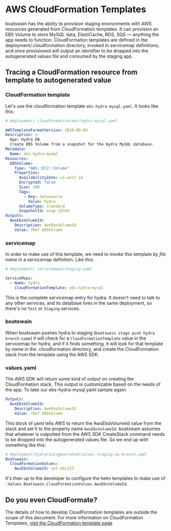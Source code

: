 # AWS CloudFormation Templates

boatswain has the ability to provision staging environments with AWS resources generated from CloudFormation templates. It can provision an EBS Volume to store MySQL data, ElastiCache, RDS, SQS — anything the app needs to function. CloudFormation templates are defined in the deployment/.cloudformation directory, invoked in servicemap definitions, and once provisioned will output an identifier to be dropped into the autogenerated values file and consumed by the staging app.

## Tracing a CloudFormation resource from template to autogenerated value

### CloudFormation template

Let's use the cloudformation template `ebs-hydra-mysql.yaml`. It looks like this:

```yaml
# deployment/.cloudformation/ebs-hydra-mysql.yaml

AWSTemplateFormatVersion: 2010-09-09
Description: >-
  App: Hydra DB
  Create EBS Volume from a snapshot for the Hydra MySQL database. 
Metadata:
  Name: ebs-hydra-mydql
Resources:
  EBSVolume:
    Type: "AWS::EC2::Volume"
    Properties:
      AvailabilityZone: us-west-2a
      Encrypted: false
      Size: 100
      Tags:
        - Key: datasource
          Value: hydra
      VolumeType: standard
      SnapshotId: snap-12345
Outputs:
  AwsEbsVolumeId:
    Description: AwsEbsVolumeId
    Value: !Ref EBSVolume
 ```
 
 ### servicemap
 
 In order to make use of this template, we need to invoke this template _by file name_ in a servicemap definition. Like this:
 ```yaml
 # deployment/.servicemaps/staging.yaml
 
 ServiceMaps:
   - Name: hydra
     CloudFormationTemplate: ebs-hydra-mysql
 ```
  
This is the complete servicemap entry for hydra. It doesn't need to talk to any other services, and its database lives in the same deployment, so there's no `Test` or `Staging` services.

 ### boatswain

When boatswain pushes hydra to staging (`boatswain stage push hydra branch-name`) it will check for a `CloudFormationTemplate` value in the servicemap for hydra, and if it finds something, it will look for that template by name in the .cloudformation directory, and create the CloudFormation stack from the template using the AWS SDK. 
 
 ### values.yaml

The AWS SDK will return some kind of output on creating the CloudFormation stack. This output is customizable based on the needs of the app. To take our ebs-hydra-mysql.yaml sample again:
```yaml
Outputs:
  AwsEbsVolumeId:
    Description: AwsEbsVolumeId
    Value: !Ref EBSVolume
```
This block of yaml tells AWS to return the AwsEbsVolumeId value from the stack and set it to the property name `AwsEbsVolumeId`. boatswain assumes that whatever is outputted from the AWS SDK CreateStack command needs to be dropped into the autogenerated values file. So we end up with something like this:

```yaml
# deployment/hydra/autogenerated/values.staging.my-branch.yaml
Boatswain:
  CloudFormationValues:
    AwsEbsVolumeId: vol-abc123
```

It's then up to the developer to configure the helm templates to make use of `.Values.Boatswain.CloudFormationValues.AwsEbsVolumeId`.

## Do you even CloudFormate?

The details of how to develop CloudFormation templates are outside the scope of this document. For more information on CloudFormation Templates, [visit the CloudFormation template page](https://aws.amazon.com/cloudformation/aws-cloudformation-templates/)
